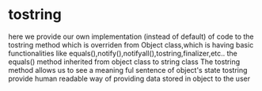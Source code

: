 # tostring
here we provide our own implementation (instead of default) of code to the tostring method which is overriden from Object class,which is having basic functionalities like equals(),notify(),notifyall(),tostring,finalizer,etc..
the equals() method inherited from object class to string class
The tostring method allows us to see a meaning ful sentence of object's state
tostring provide human readable way of providing data stored in object to the user

